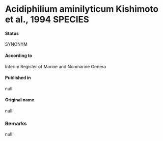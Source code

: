 Acidiphilium aminilyticum Kishimoto et al., 1994 SPECIES
=======

#### Status
SYNONYM

#### According to
Interim Register of Marine and Nonmarine Genera

#### Published in
null

#### Original name
null

### Remarks
null